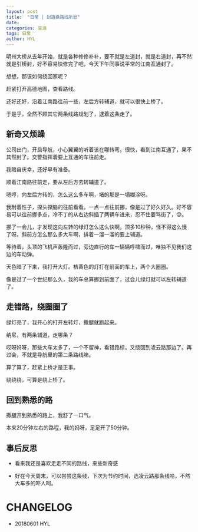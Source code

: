 ```yaml
---
layout: post
title:  "日常 | 封道换路线所思"
date:   
categories: 生活
tags: 日常
author: HYL
---
```

明州大桥从去年开始，就是各种修修补补，要不就是左道封，就是右道封，再不然就是引桥封，好不容易快修完了吧，今天下午同事说平常的江南互通封了。

想想，那该如何绕回家呢？

赶紧打开高德地图，查看路线。

还好还好，沿着江南路往前一些，左后方转辅道，就可以很快上桥了。

于是乎，全然不顾其它两条线路规划了，逮着这条走了。


## 新奇又烦躁

公司出门，开启导航，小心翼翼的听着该在哪转弯。很快，看到江南互通了，果不其然封了。交警指挥着要上互通的车往前走。

我暗自庆幸，还好早有准备。

顺着江南路往前走，要从左后方去转辅道了。

嗯哼，向左后方转的，怎么这么多车啊，堵的那是一塌糊涂呀。

我耐着性子，探头探脑的往前看看。一点一点往前挪，像是过了好久好久。好不容易可以往前挪多点，冷不丁的从右边斜插了两辆车进来，忍不住要骂街了，😓。

挪了一会儿，才发现这向左转的绿灯怎么这么快啊，顶多10秒钟，怪不得这么慢了呀。斜前方怎么那么多大车啊，排着一溜一溜的要上辅道。

等待着，头顶的飞机声轰隆而过，旁边直行的车一辆辆呼啸而过，唯独不见我们这边的车动弹。

天色暗了下来，我打开大灯。桔黄色的灯打在前面的车上，两个大圈圈。

像是过了一个世纪那么久，我的车总算挪到前面了，过会儿绿灯就可以左转辅道了。


## 走错路，绕圈圈了

绿灯亮了，我开心的打开左转灯，撒腿就跑起来。

纳尼，有两条辅道，走哪条？

哎呀妈呀，那些大车太多了，一个不留神，看错路标，又绕回到凌云路那边了。再过会，不就是导航里的第二条路线嘛。

算了算了，赶紧上桥才是正事。

绕绕绕，可算是绕上桥了。


## 回到熟悉的路

撒腿开到熟悉的路上，我舒了一口气。

本来20分钟左右的路程，我的妈呀，足足开了50分钟。

## 事后反思

- 看来我还是喜欢走走不同的路线，来些新奇感

- 好在今天周末，可以尝尝这条线，下次为节约时间，选凌云路那条线哈，不然大车多的吓人呵。


# CHANGELOG

- 20180601 HYL
